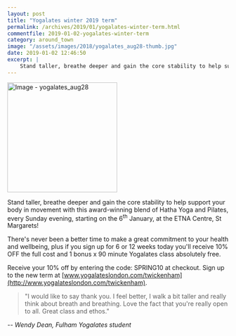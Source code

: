 ```yaml
---
layout: post
title: "Yogalates winter 2019 term"
permalink: /archives/2019/01/yogalates-winter-term.html
commentfile: 2019-01-02-yogalates-winter-term
category: around_town
image: "/assets/images/2018/yogalates_aug28-thumb.jpg"
date: 2019-01-02 12:46:50
excerpt: |
    Stand taller, breathe deeper and gain the core stability to help support your body in movement with this award-winning blend of Hatha Yoga and Pilates, every Sunday evening at the ETNA Centre, St Margarets!
---
```

<a href="/assets/images/2018/yogalates_aug28.jpg" title="Click for a larger image"><img src="/assets/images/2018/yogalates_aug28-thumb.jpg" width="250" alt="Image - yogalates_aug28"  class="photo right"/></a>

Stand taller, breathe deeper and gain the core stability to help support your body in movement with this award-winning blend of Hatha Yoga and Pilates, every Sunday evening, starting on the 6<sup>th</sup> January, at the ETNA Centre, St Margarets!

There's never been a better time to make a great commitment to your health and wellbeing, plus if you sign up for 6 or 12 weeks today you'll receive 10% OFF the full cost and 1 bonus x 90 minute Yogalates class absolutely free.

Receive your 10% off by entering the code: SPRING10 at checkout.  Sign up to the new term at [www.yogalateslondon.com/twickenham](http://www.yogalateslondon.com/twickenham).

> "I would like to say thank you. I feel better, I walk a bit taller and really think about breath and breathing. Love the fact that you're really open to all. Great class and ethos."

<cite>-- Wendy Dean, Fulham Yogalates student</cite>
